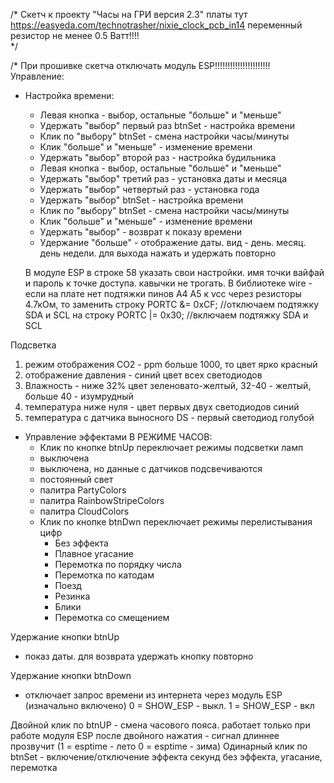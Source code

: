 /*
  Скетч к проекту "Часы на ГРИ версия 2.3"
  платы тут https://easyeda.com/technotrasher/nixie_clock_pcb_in14
  переменный резистор не менее 0.5 Ватт!!!!  
*/

/*
                       При прошивке скетча отключать модуль ESP!!!!!!!!!!!!!!!!!!!!!!
  Управление:
  - Настройка времени:
    - Левая кнопка - выбор, остальные "больше" и "меньше"
    - Удержать "выбор" первый раз btnSet - настройка времени
    - Клик по "выбору" btnSet - смена настройки часы/минуты
    - Клик "больше" и "меньше" - изменение времени
    - Удержать "выбор" второй раз - настройка будильника
    - Левая кнопка - выбор, остальные "больше" и "меньше"
    - Удержать "выбор" третий раз - установка даты и месяца
    - Удержать "выбор" четвертый раз - установка года
    - Удержать "выбор" btnSet - настройка времени
    - Клик по "выбору" btnSet - смена настройки часы/минуты
    - Клик "больше" и "меньше" - изменение времени
    - Удержать "выбор" - возврат к показу времени
    - Удержание "больше" - отображение даты. вид - день. месяц. день недели. для выхода нажать и удержать повторно

    В модуле ESP в строке 58 указать свои настройки. имя точки вайфай и пароль к точке доступа. кавычки не трогать.
    В библиотеке wire - если на плате нет подтяжки пинов A4 A5 к vcc через резисторы 4.7кОм, то заменить строку
  PORTC &= 0xCF; //отключаем подтяжку SDA и SCL
  на строку
  PORTC |= 0x30; //включаем подтяжку SDA и SCL

  Подсветка
  1. режим отображения СО2 - ppm больше 1000, то цвет ярко красный
  2. отображение давления - синий цвет всех светодиодов
  3. Влажность - ниже 32% цвет зеленовато-желтый, 32-40 - желтый, больше 40 - изумрудный
  4. температура ниже нуля - цвет первых двух светодиодов синий
  5. температура с датчика выносного DS - первый светодиод голубой
 

  - Управление эффектами В РЕЖИМЕ ЧАСОВ:
    - Клик по кнопке btnUp переключает режимы подсветки ламп
    - выключена
    - выключена, но данные с датчиков подсвечиваются
    - постоянный свет
    - палитра PartyColors
    - палитра RainbowStripeColors
    - палитра CloudColors
    - Клик по кнопке btnDwn переключает режимы перелистывания цифр
      - Без эффекта
      - Плавное угасание
      - Перемотка по порядку числа
      - Перемотка по катодам
      - Поезд
      - Резинка
      - Блики
      - Перемотка со смещением

  Удержание кнопки btnUp
  - показ даты.
  для возврата удержать кнопку повторно

  Удержание кнопки btnDown
  - отключает запрос времени из интернета через модуль ESP (изначально включено) 0 = SHOW_ESP - выкл. 1 = SHOW_ESP - вкл
 
  Двойной клик по btnUP - смена часового пояса. работает только при работе модуля ESP
  после двойного нажатия - сигнал длиннее прозвучит (1 = esptime - лето 0 = esptime - зима)
  Одинарный клик по btnSet - включение/отключение эффекта секунд без эффекта, угасание, перемотка

